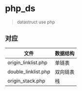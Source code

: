 # php_ds
> datastruct use php

## 对应

| 文件 | 数据结构 |
| ---- | ------ |
| origin_linklist.php | 单链表 |
| double_linklist.php | 双向链表 | 
| origin_stack.php | 栈 | 